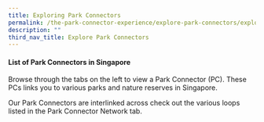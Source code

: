 ```yaml
---
title: Exploring Park Connectors
permalink: /the-park-connector-experience/explore-park-connectors/explore/
description: ""
third_nav_title: Explore Park Connectors
---
```

#### List of Park Connectors in Singapore


Browse through the tabs on the left to view a Park Connector (PC). These PCs links you to various parks and nature reserves in Singapore. 

Our Park Connectors are interlinked across  check out the various loops listed in the Park Connector Network tab.



